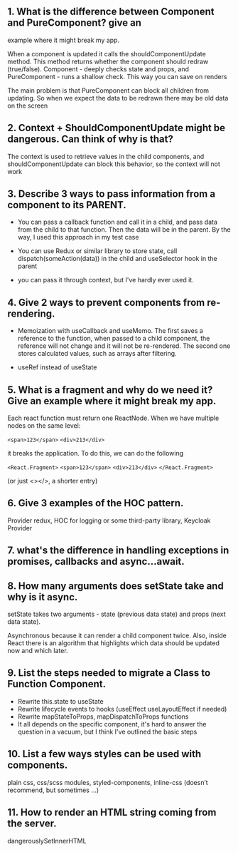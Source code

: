 ## 1. What is the difference between Component and PureComponent? give an
example where it might break my app.

When a component is updated it calls the shouldComponentUpdate method. This method returns whether the component should redraw (true/false). Component - deeply checks state and props, and PureComponent - runs a shallow check. This way you can save on renders

The main problem is that PureComponent can block all children from updating. So when we expect the data to be redrawn there may be old data on the screen

## 2. Context + ShouldComponentUpdate might be dangerous. Can think of why is that?

The context is used to retrieve values in the child components, and shouldComponentUpdate can block this behavior, so the context will not work

## 3. Describe 3 ways to pass information from a component to its PARENT.

- You can pass a callback function and call it in a child, and pass data from the child to that function. Then the data will be in the parent. By the way, I used this approach in my test case

- You can use Redux or similar library to store state, call dispatch(someAction(data)) in the child and useSelector hook in the parent

- you can pass it through context, but I've hardly ever used it.

## 4. Give 2 ways to prevent components from re-rendering.

- Memoization with useCallback and useMemo. The first saves a reference to the function, when passed to a child component, the reference will not change and it will not be re-rendered. The second one stores calculated values, such as arrays after filtering.

- useRef instead of useState 

## 5. What is a fragment and why do we need it? Give an example where it might break my app.

Each react function must return one ReactNode. When we have multiple nodes on the same level:

`<span>123</span>`
`<div>213</div>`

it breaks the application. To do this, we can do the following

`<React.Fragment>`
`<span>123</span>`
`<div>213</div>`
`</React.Fragment>`

(or just <></>, a shorter entry)

## 6. Give 3 examples of the HOC pattern.

Provider redux, HOC for logging or some third-party library, Keycloak Provider

## 7. what's the difference in handling exceptions in promises, callbacks and async...await.

## 8. How many arguments does setState take and why is it async.

setState takes two arguments - state (previous data state) and props (next data state).

Asynchronous because it can render a child component twice. Also, inside React there is an algorithm that highlights which data should be updated now and which later.

## 9. List the steps needed to migrate a Class to Function Component.

- Rewrite this.state to useState
- Rewrite lifecycle events to hooks (useEffect useLayoutEffect if needed)
- Rewrite mapStateToProps, mapDispatchToProps functions
- It all depends on the specific component, it's hard to answer the question in a vacuum, but I think I've outlined the basic steps

## 10. List a few ways styles can be used with components.

plain css, css/scss modules, styled-components, inline-css (doesn’t recommend, but sometimes …)

## 11. How to render an HTML string coming from the server.

dangerouslySetInnerHTML
